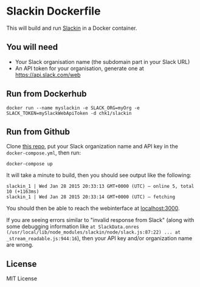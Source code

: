 # Slackin Dockerfile

This will build and run [Slackin](https://github.com/rauchg/slackin) in a Docker container.

## You will need

* Your Slack organisation name (the subdomain part in your Slack URL)
* An API token for your organisation, generate one at https://api.slack.com/web

## Run from Dockerhub

`docker run --name myslackin -e SLACK_ORG=myOrg -e SLACK_TOKEN=mySlackWebApiToken -d chk1/slackin`

## Run from Github

Clone [this repo](https://github.com/codeformuenster/slackin-docker), put your Slack organization name and API key in the `docker-compose.yml`, then run:

`docker-compose up`

It will take a minute to build, then you should see output like the following:

```
slackin_1 | Wed Jan 28 2015 20:33:13 GMT+0000 (UTC) – online 5, total 10 (+1163ms)
slackin_1 | Wed Jan 28 2015 20:33:14 GMT+0000 (UTC) – fetching
```

You should then be able to reach the webinterface at [localhost:3000](http://localhost:3000).

If you are seeing errors similar to "invalid response from Slack" (along with some debugging information like `at SlackData.onres (/usr/local/lib/node_modules/slackin/node/slack.js:87:22) ... at _stream_readable.js:944:16`), then your API key and/or organization name are wrong.

## License

MIT License
